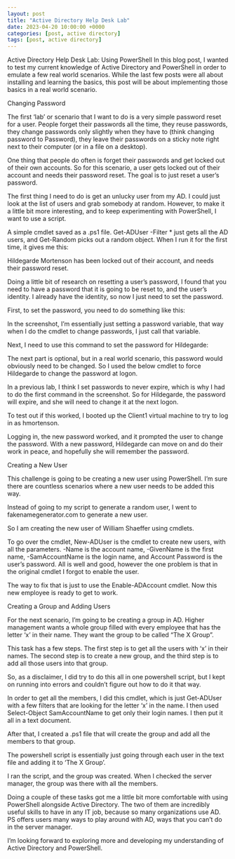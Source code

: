 ```yaml
---
layout: post
title: "Active Directory Help Desk Lab"
date: 2023-04-20 10:00:00 +0000
categories: [post, active directory]
tags: [post, active directory]
---
```


Active Directory Help Desk Lab: Using PowerShell
In this blog post, I wanted to test my current knowledge of Active Directory and PowerShell in order to emulate a few real world scenarios. While the last few posts were all about installing and learning the basics, this post will be about implementing those basics in a real world scenario.

Changing Password

The first ‘lab’ or scenario that I want to do is a very simple password reset for a user. People forget their passwords all the time, they reuse passwords, they change passwords only slightly when they have to (think changing password to Password), they leave their passwords on a sticky note right next to their computer (or in a file on a desktop).

One thing that people do often is forget their passwords and get locked out of their own accounts. So for this scenario, a user gets locked out of their account and needs their password reset. The goal is to just reset a user’s password.

The first thing I need to do is get an unlucky user from my AD. I could just look at the list of users and grab somebody at random. However, to make it a little bit more interesting, and to keep experimenting with PowerShell, I want to use a script.


A simple cmdlet saved as a .ps1 file. Get-ADUser -Filter * just gets all the AD users, and Get-Random picks out a random object. When I run it for the first time, it gives me this:


Hildegarde Mortenson has been locked out of their account, and needs their password reset.

Doing a little bit of research on resetting a user’s password, I found that you need to have a password that it is going to be reset to, and the user’s identity. I already have the identity, so now I just need to set the password.

First, to set the password, you need to do something like this:


In the screenshot, I’m essentially just setting a password variable, that way when I do the cmdlet to change passwords, I just call that variable.

Next, I need to use this command to set the password for Hildegarde:


The next part is optional, but in a real world scenario, this password would obviously need to be changed. So I used the below cmdlet to force Hildegarde to change the password at logon.


In a previous lab, I think I set passwords to never expire, which is why I had to do the first command in the screenshot. So for Hildegarde, the password will expire, and she will need to change it at the next logon.

To test out if this worked, I booted up the Client1 virtual machine to try to log in as hmortenson.




Logging in, the new password worked, and it prompted the user to change the password. With a new password, Hildegarde can move on and do their work in peace, and hopefully she will remember the password.

Creating a New User

This challenge is going to be creating a new user using PowerShell. I’m sure there are countless scenarios where a new user needs to be added this way.

Instead of going to my script to generate a random user, I went to fakenamegenerator.com to generate a new user.


So I am creating the new user of William Shaeffer using cmdlets.


To go over the cmdlet, New-ADUser is the cmdlet to create new users, with all the parameters. -Name is the account name, -GivenName is the first name, -SamAccountName is the login name, and Account Password is the user’s password. All is well and good, however the one problem is that in the original cmdlet I forgot to enable the user.


The way to fix that is just to use the Enable-ADAccount cmdlet. Now this new employee is ready to get to work.

Creating a Group and Adding Users

For the next scenario, I’m going to be creating a group in AD. Higher management wants a whole group filled with every employee that has the letter ‘x’ in their name. They want the group to be called “The X Group”.

This task has a few steps. The first step is to get all the users with ‘x’ in their names. The second step is to create a new group, and the third step is to add all those users into that group.

So, as a disclaimer, I did try to do this all in one powershell script, but I kept on running into errors and couldn’t figure out how to do it that way.

In order to get all the members, I did this cmdlet, which is just Get-ADUser with a few filters that are looking for the letter ‘x’ in the name. I then used Select-Object SamAccountName to get only their login names. I then put it all in a text document.


After that, I created a .ps1 file that will create the group and add all the members to that group.


The powershell script is essentially just going through each user in the text file and adding it to ‘The X Group’.

I ran the script, and the group was created. When I checked the server manager, the group was there with all the members.



Doing a couple of these tasks got me a little bit more comfortable with using PowerShell alongside Active Directory. The two of them are incredibly useful skills to have in any IT job, because so many organizations use AD. PS offers users many ways to play around with AD, ways that you can’t do in the server manager.

I’m looking forward to exploring more and developing my understanding of Active Directory and PowerShell.

